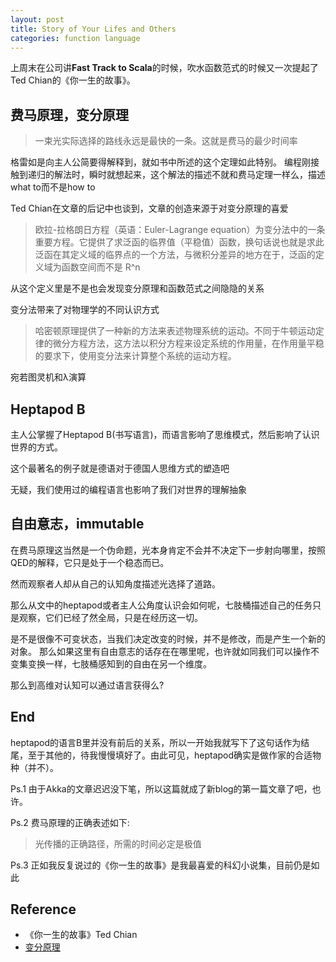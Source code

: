 ```yaml
---
layout: post
title: Story of Your Lifes and Others
categories: function language
---
```

上周末在公司讲**Fast Track to Scala**的时候，吹水函数范式的时候又一次提起了Ted Chian的《你一生的故事》。

## 费马原理，变分原理
> 一束光实际选择的路线永远是最快的一条。这就是费马的最少时间率

格雷如是向主人公简要得解释到，就如书中所述的这个定理如此特别。
编程刚接触到递归的解法时，瞬时就想起来，这个解法的描述不就和费马定理一样么，描述what to而不是how to

Ted Chian在文章的后记中也谈到，文章的创造来源于对变分原理的喜爱

> 欧拉-拉格朗日方程（英语：Euler-Lagrange equation）为变分法中的一条重要方程。它提供了求泛函的临界值（平稳值）函数，换句话说也就是求此泛函在其定义域的临界点的一个方法，与微积分差异的地方在于，泛函的定义域为函数空间而不是 R^n

从这个定义里是不是也会发现变分原理和函数范式之间隐隐的关系

变分法带来了对物理学的不同认识方式

> 哈密顿原理提供了一种新的方法来表述物理系统的运动。不同于牛顿运动定律的微分方程方法，这方法以积分方程来设定系统的作用量，在作用量平稳的要求下，使用变分法来计算整个系统的运动方程。

宛若图灵机和λ演算

## Heptapod B
主人公掌握了Heptapod B(书写语言)，而语言影响了思维模式，然后影响了认识世界的方式。

这个最著名的例子就是德语对于德国人思维方式的塑造吧

无疑，我们使用过的编程语言也影响了我们对世界的理解抽象

## 自由意志，immutable
在费马原理这当然是一个伪命题，光本身肯定不会并不决定下一步射向哪里，按照QED的解释，它只是处于一个稳态而已。  

然而观察者人却从自己的认知角度描述光选择了道路。

那么从文中的heptapod或者主人公角度认识会如何呢，七肢桶描述自己的任务只是观察，它们已经了然全局，只是在经历这一切。

是不是很像不可变状态，当我们决定改变的时候，并不是修改，而是产生一个新的对象。
那么如果这里有自由意志的话存在在哪里呢，也许就如同我们可以操作不变集变换一样，七肢桶感知到的自由在另一个维度。

那么到高维对认知可以通过语言获得么?

## End
heptapod的语言B里并没有前后的关系，所以一开始我就写下了这句话作为结尾，至于其他的，待我慢慢填好了。由此可见，heptapod确实是做作家的合适物种（并不）。


Ps.1 由于Akka的文章迟迟没下笔，所以这篇就成了新blog的第一篇文章了吧，也许。

Ps.2 费马原理的正确表述如下:

> 光传播的正确路径，所需的时间必定是极值

Ps.3 正如我反复说过的《你一生的故事》是我最喜爱的科幻小说集，目前仍是如此

## Reference
* 《你一生的故事》Ted Chian
* [变分原理](https://zh.wikipedia.org/wiki/%E5%8F%98%E5%88%86%E5%8E%9F%E7%90%86)
